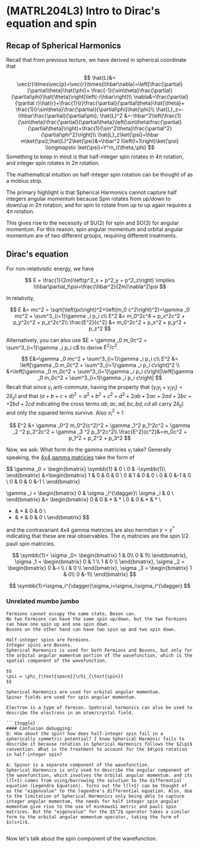 # (MATRL204L3) Intro to Dirac's equation and spin

## Recap of Spherical Harmonics
Recall that from previous lecture, we have derived in spherical coordinate that 

$$
\hat{L}&= \vec{r}\times\vec{p}=\vec{r}\times(i\hbar\nabla)=\left[\frac{\partial}{\partial\theta}\hat{\phi}+ \frac{-1}{\sin\theta}\frac{\partial}{\partial\phi}\hat{\theta}\right]\left(-i\hbar\right)\\
\nabla&=\frac{\partial}{\partial r}\hat{r}+\frac{1}{r}\frac{\partial}{\partial\theta}\hat{\theta}+ \frac{1}{r\sin\theta}\frac{\partial}{\partial\phi}\hat{\phi}\\
\hat{L}_z=-i\hbar\frac{\partial}{\partial\phi}; 
\hat{L}^2 &=-\hbar^2\left(\frac{1}{\sin\theta}\frac{\partial}{\partial\theta}\left(\sin\theta\frac{\partial}{\partial\theta}\right)+\frac{1}{\sin^2\theta}\frac{\partial^2}{\partial\phi^2}\right)\\
\hat{L}_z\ket{\psi}=\hbar m\ket{\psi};\hat{L}^2\ket{\psi}&=\hbar^2 l\left(l+1\right)\ket{\psi} \longmapsto \ket{\psi}=Y^m_l(\theta,\phi)
$$
Something to keep in mind is that half-integer spin rotates in $4\pi$ rotation, and integer spin rotates in $2\pi$ rotation. 

The mathematical intuition on half-integer spin rotation can be thought of as a mobius strip. 

The primary highlight is that Spherical Harmonics cannot capture half integers angular momentum because Spin rotates from up/down to down/up in $2\pi$ rotation, and for spin to rotate from up to up again requires a $4\pi$ rotation. 

This gives rise to the necessity of SU(2) for spin and SO(3) for angular momentum. For this reason, spin angular momentum and orbital angular momentum are of two different groups, requiring different treatments. 

## Dirac's equation

For non-relativistic energy, we have 

$$ 
E = \frac{1}{2m}\left(p^2_x + p^2_y + p^2_z\right) \implies i\hbar\partial_t\psi=\frac{\hbar^2}{2m}\nabla^2\psi 
$$


In relativity, 

$$
E               &= mc^2 = \sqrt{\left(pc\right)^2+\left(m_0 c^2\right)^2}=\gamma _0 mc^2 + \sum^3_{i=1}\gamma _i p_i c\\
E^2             &= m_0^2c^4 + p_x^2c^2 + p_y^2c^2 + p_z^2c^2\\
\frac{E^2}{c^2} &= m_0^2c^2 + p_x^2    + p_y^2    + p_z^2 
$$

Alternatively, you can also use $E = \gamma _0 m_0c^2 + \sum^3_{i=1}\gamma _i p_i c$ to derive $E^2/c^2$. 

$$
E&=\gamma _0 mc^2 + \sum^3_{i=1}\gamma _i p_i c\\
E^2 &= \left[\gamma _0 m_0c^2 + \sum^3_{i=1}\gamma _i p_i c\right]^2 \\
&=\left[\gamma _0 m_0c^2 + \sum^3_{i=1}\gamma _i p_i c\right]\left[\gamma _0 m_0c^2 + \sum^3_{i=1}\gamma _i p_i c\right]
$$
Recall that since $\gamma_i$ anti-commute, having the property that $\left\{\gamma_i\gamma_j+\gamma_j\gamma_i\right\} =2\delta_{ij}\mathbb{I}$
and that $(a+b+c+d)^2=a^2+b^2+c^2+d^2 + 2ab+2ac+2ad+2bc++2bd+2cd$ indicating the cross terms $ab, ac, ad,bc, bd,cd$ all carry $2\delta_{ij}\mathbb{I}$ and only the squared terms survive. Also $\gamma_i^2=\mathbb{I}$ 

$$
E^2 &= \gamma _0^2 m_0^2(c^2)^2 + \gamma _1^2 p_1^2c^2 + \gamma _2 ^2 p_2^2c^2 + \gamma _3 ^2 p_3^2c^2\\
\frac{E^2}{c^2}&=m_0c^2 + p_1^2 + p_2^2 + p_3^2
$$

Now, we ask:
What form do the gamma matricies $\gamma _i$ take? 
Generally speaking, the [4x4 gamma matricies](https://en.wikipedia.org/wiki/Gamma_matrices) take the form of 

$$
\gamma _0 = \begin{bmatrix}
\symbb{1}  & 0        \\
0          & -\symbb{1}\\
\end{bmatrix}
&=\begin{bmatrix}
1 & 0 & 0 & 0 \\
0 & 1 & 0 & 0 \\
0 & 0 &-1 & 0 \\
0 & 0 & 0 &-1 \\
\end{bmatrix}

\gamma _i = \begin{bmatrix}
0 & \sigma _i^{\dagger}\\
\sigma _i & 0          \\
\end{bmatrix}
&= \begin{bmatrix}
0 & 0 & * & * \\ 
0 & 0 & * & * \\
* & * & 0 & 0 \\
* & * & 0 & 0 \\
\end{bmatrix}
$$

and the contravariant 4x4 gamma matricies are also hermitian $\gamma = \gamma^{\dagger}$ indicating that these are real observables.
The $\sigma_i$ matricies are the spin 1/2 pauli spin matricies. 

$$
\symbb{1}= \sigma _0= \begin{bmatrix}
1 & 0\\
0 & 1\\
\end{bmatrix},
\sigma _1 = \begin{bmatrix}
0  & 1 \\ 
1  & 0 \\
\end{bmatrix},
\sigma _2 = \begin{bmatrix}
0 &-i \\
i & 0 \\ 
\end{bmatrix},
\sigma _3 = \begin{bmatrix}
1 & 0\\
0 &-1\\
\end{bmatrix}
$$

$$
\symbb{1}=\sigma_i^{\dagger}\sigma_i=\sigma_i\sigma_i^{\dagger} 
$$

### Unrelated mumbo jumbo
```{note}
Fermions cannot occupy the same state, Boson can. 
No two Fermions can have the same spin up/down, but the two Fermions can have one spin up and one spin down. 
Bosons on the other hand can have two spin up and two spin down. 

Half-integer spins are Fermions. 
Integer spins are Bosons. 
Spherical Harmonics is used for both Fermions and Bosons, but only for the orbital angular momentum portion of the wavefunction, which is the spatial component of the wavefunction.

$$
\psi = \phi_{\text{space}}\chi_{\text{spin}}
$$

Spherical Harmonics are used for orbital angular momentum. 
Spinor fields are used for spin angular momentum. 

Electron is a type of fermion. Spehrical harmonics can also be used to describe the electrons in an atom/crystal field. 

```{toggle}
#### Confusion debugging:
Q: How about the spin? how does half-integer spin fail in a spherically symmetric potential? I know Spherical Harmonic fails to describe it because rotation in Spherical Harmonics follows the $2\pi$ convention. What is the treatment to account for the $4\pi$ rotation in half-integer spin? 

A: Spinor is a separate component of the wavefunction. 
Spherical Harmonics is only used to describe the angular component of the wavefunction, which involves the orbital angular momentum. and its l(l+1) comes from using/borrowing the solution to the differential equation (Legendre Equation). Turns out the l(l+1) can be thought of as the "eigenvalue" to the legendre's differential equation. Also, due to the limitation of Spherical Harmonics only being able to capture integer angular momentum, the needs for half integer spin angular momentum give rise to the use of minkowski metric and pauli spin matrices. But the "eigenvalue" for the $S^2$ operator takes a similar form to the orbital angular momentum operator, taking the form of $s(s+1)$.


```


Now let's talk about the spin component of the wavefunction. 